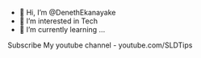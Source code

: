 - 👋 Hi, I’m @DenethEkanayake
- 👀 I’m interested in Tech
- 🌱 I’m currently learning ...

Subscribe My youtube channel - youtube.com/SLDTips
